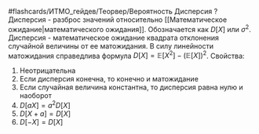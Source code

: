 #flashcards/ИТМО_гейдев/Теорвер/Вероятность
Дисперсия
?
Дисперсия - разброс значений относительно [[Математическое ожидание|математического ожидания]]. Обозначается как $D[X]$ или $\sigma^2$.
Дисперсия - математическое ожидание квадрата отклонения случайной величины от ее матожидания.
В силу линейности матожидания справедлива формула $D[X] = \mathbb{E}[X^2] - (\mathbb{E}[X])^2$.
Свойства:
1. Неотрицательна
2. Если дисперсия конечна, то конечно и матожидание
3. Если случайная величина константна, то дисперсия равна нулю и наоборот
4. $D[aX] = a^2D[X]$
5. $D[X+a] = D[X]$
6. $D[-X] = D[X]$
